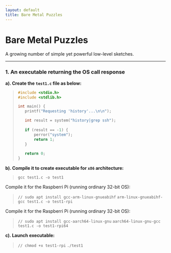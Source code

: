 ```yaml
---
layout: default
title: Bare Metal Puzzles
---
```


# Bare Metal Puzzles

A growing number of simple yet powerful low-level sketches.

-----------

### 1. An executable returning the OS call response

**a). Create the `test1.c` file as below:**

> ```c
> #include <stdio.h>
> #include <stdlib.h>
>
>int main() {
>    printf("Requesting 'history'...\n\n");
>
>    int result = system("history|grep ssh");
>     
>    if (result == -1) {
>        perror("system");
>        return 1;
>    }
>     
>    return 0;
>}


**b). Compile it to create executable for `x86` architecture:**

> `gcc test1.c -o test1`

Compile it for the Raspberri Pi (running ordinary 32-bit OS):

> `// sudo apt install gcc-arm-linux-gnueabihf`
> `arm-linux-gnueabihf-gcc test1.c -o test1-rpi`

Compile it for the Raspberri Pi (running ordinary 32-bit OS):

> `// sudo apt install gcc-aarch64-linux-gnu`
> `aarch64-linux-gnu-gcc test1.c -o test1-rpi64`


**c). Launch executable:**

> `// chmod +x test1-rpi`
> `./test1`